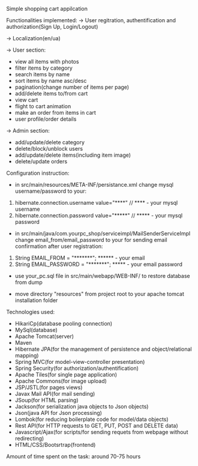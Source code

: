 Simple shopping cart appilcation

Functionalities implemented:
-> User regitration, authentification and authorization(Sign Up, Login/Logout)

-> Localization(en/ua)

-> User section:
- view all items with photos
- filter items by category
- search items by name
- sort items by name asc/desc
- pagination(change number of items per page)
- add/delete items to/from cart
- view cart 
- flight to cart animation
- make an order from items in cart
- user profile/order details

-> Admin section:
- add/update/delete category
- delete/block/unblock users
- add/update/delete items(including item image)
- delete/update orders

Configuration instruction:
- in src/main/resources/META-INF/persistance.xml change mysql username/password to your:
1) hibernate.connection.username value="****" // **** - your mysql username
2) hibernate.connection.password value="*****" // ***** - your mysql password

- in src/main/java/com.yourpc_shop/serviceimpl/MailSenderServiceImpl change email_from/email_password to your for sending email confirmation after user registration:
1) String EMAIL_FROM = "*******";  ****** - your email
2) String EMAIL_PASSWORD = "*******"; ***** - your email password

- use your_pc.sql file in src/main/webapp/WEB-INF/ to restore database from dump

- move directory "resources" from project root to your apache tomcat installation folder


Technologies used:

- HikariCp(database pooling connection)
- MySql(database) 
- Apache Tomcat(server)
- Maven
- Hibernate JPA(for the management of persistence and object/relational mapping)
- Spring MVC(for model-view-controller presentation)
- Spring Security(for authorization/authentification)
- Apache Tiles(for single page application)
- Apache Commons(for image upload)
- JSP/JSTL(for pages views)
- Javax Mail API(for mail sending)
- JSoup(for HTML parsing)
- Jackson(for serialization java objects to Json objects)
- Json(java API for Json processing)
- Lombok(for reducing boilerplate code for model/data objects)
- Rest API(for HTTP requests to GET, PUT, POST and DELETE data)
- Javascript/Ajax(for scripts/for sending requets from webpage without redirecting)
- HTML/CSS/Bootsrtrap(frontend)

Amount of time spent on the task: around 70-75 hours
